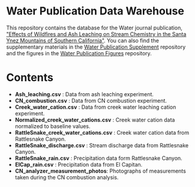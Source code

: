 # Water Publication Data Warehouse

This repository contains the database for the Water journal publication, ["Effects of Wildfires and Ash Leaching on Stream Chemistry in the Santa Ynez Mountains of Southern California"](https://www.mdpi.com/2073-4441/13/17/2402). You can also find the supplementary materials in the [Water Publication Supplement](https://github.com/pshankinclarke/Water_Publication_Supplement) repository and the figures in the [Water Publication Figures](https://github.com/pshankinclarke/Water_Publication_Figures) repository.

# Contents

- **Ash_leaching.csv** : Data from ash leaching experiment.
- **CN_combustion.csv** : Data from CN combustion experiment.
- **Creek_water_cation.csv** : Data from creek water leaching cation experiment.
- **Normalized_creek_water_cations.csv** : Creek water cation data normalized to baseline values.
- **RattleSnake_creek_water_cations.csv** : Creek water cation data from Rattlesnake Canyon.
- **RattleSnake_discharge.csv** : Stream discharge data from Rattlesnake Canyon.
- **RattleSnake_rain.csv** : Precipitation data form Rattlesnake Canyon.
- **ElCap_rain.csv** : Precipitation data from El Capitan.
- **CN_analyzer_measurement_photos**: Photographs of measurements taken during the CN combustion analysis.
